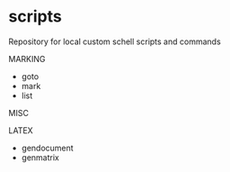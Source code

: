 # scripts
Repository for local custom schell scripts and commands

MARKING
- goto
- mark
- list

MISC

LATEX
- gendocument
- genmatrix

